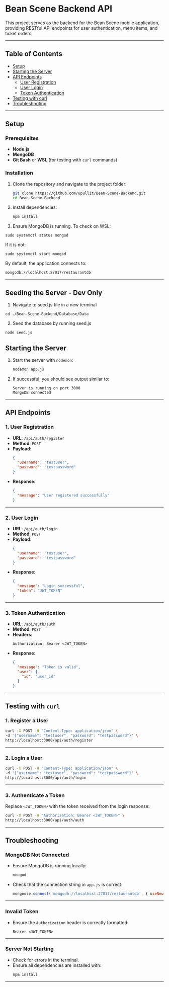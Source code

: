 
# Bean Scene Backend API

This project serves as the backend for the Bean Scene mobile application, providing RESTful API endpoints for user authentication, menu items, and ticket orders.

---

## Table of Contents

- [Setup](#setup)
- [Starting the Server](#starting-the-server)
- [API Endpoints](#api-endpoints)
  - [User Registration](#user-registration)
  - [User Login](#user-login)
  - [Token Authentication](#token-authentication)
- [Testing with curl](#testing-with-curl)
- [Troubleshooting](#troubleshooting)

---

## Setup

### Prerequisites

- **Node.js** 
- **MongoDB**
- **Git Bash** or **WSL** (for testing with `curl` commands)

### Installation

1. Clone the repository and navigate to the project folder:
   ```bash
   git clone https://github.com/upullit/Bean-Scene-Backend.git 
   cd Bean-Scene-Backend
   ```

2. Install dependencies:
   ```bash
   npm install
   ```

3. Ensure MongoDB is running. To check on WSL:
  ```
  sudo systemctl status mongod
  ```
  If it is not:
  ```
  sudo systemctl start mongod
  ```

  By default, the application connects to:
   ```
   mongodb://localhost:27017/restaurantdb
   ```

---

## Seeding the Server - Dev Only

1. Navigate to seed.js file in a new terminal
  ```
  cd ./Bean-Scene-Backend/Database/Data
  ```

2. Seed the database by running seed.js
  ```
  node seed.js
  ```

## Starting the Server

1. Start the server with `nodemon`:
   ```bash
   nodemon app.js
   ```

2. If successful, you should see output similar to:
   ```
   Server is running on port 3000
   MongoDB connected
   ```

---

## API Endpoints

### 1. **User Registration**

- **URL**: `/api/auth/register`
- **Method**: `POST`
- **Payload**:
  ```json
  {
    "username": "testuser",
    "password": "testpassword"
  }
  ```
- **Response**:
  ```json
  {
    "message": "User registered successfully"
  }
  ```

---

### 2. **User Login**

- **URL**: `/api/auth/login`
- **Method**: `POST`
- **Payload**:
  ```json
  {
    "username": "testuser",
    "password": "testpassword"
  }
  ```
- **Response**:
  ```json
  {
    "message": "Login successful",
    "token": "JWT_TOKEN"
  }
  ```

---

### 3. **Token Authentication**

- **URL**: `/api/auth/auth`
- **Method**: `POST`
- **Headers**:
  ```http
  Authorization: Bearer <JWT_TOKEN>
  ```
- **Response**:
  ```json
  {
    "message": "Token is valid",
    "user": {
      "id": "user_id"
    }
  }
  ```

---

## Testing with `curl`

### 1. Register a User
```bash
curl -X POST -H "Content-Type: application/json" \
-d '{"username": "testuser", "password": "testpassword"}' \
http://localhost:3000/api/auth/register
```

---

### 2. Login a User
```bash
curl -X POST -H "Content-Type: application/json" \
-d '{"username": "testuser", "password": "testpassword"}' \
http://localhost:3000/api/auth/login
```

---

### 3. Authenticate a Token
Replace `<JWT_TOKEN>` with the token received from the login response:
```bash
curl -X POST -H "Authorization: Bearer <JWT_TOKEN>" \
http://localhost:3000/api/auth/auth
```

---

## Troubleshooting

### MongoDB Not Connected
- Ensure MongoDB is running locally:
  ```bash
  mongod
  ```
- Check that the connection string in `app.js` is correct:
  ```javascript
  mongoose.connect('mongodb://localhost:27017/restaurantdb', { useNewUrlParser: true, useUnifiedTopology: true });
  ```

---

### Invalid Token
- Ensure the `Authorization` header is correctly formatted:
  ```
  Bearer <JWT_TOKEN>
  ```

---

### Server Not Starting
- Check for errors in the terminal.
- Ensure all dependencies are installed with:
  ```bash
  npm install
  ```

---
